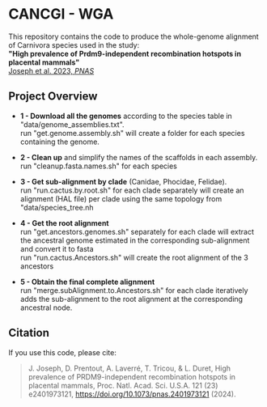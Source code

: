 # CANCGI - WGA

This repository contains the code to produce the whole-genome alignment of Carnivora species used in the study:\
**"High prevalence of Prdm9-independent recombination hotspots in placental mammals"**\
[Joseph et al. 2023, *PNAS*](https://www.pnas.org/doi/10.1073/pnas.2401973121)

## Project Overview

- **1 - Download all the genomes** according to the species table in "data/genome_assemblies.txt".\
run "get.genome.assembly.sh" will create a folder for each species containing the genome.

- **2 - Clean up** and simplify the names of the scaffolds in each assembly.\
run "cleanup.fasta.names.sh" for each species

- **3 - Get sub-alignment by clade** (Canidae, Phocidae, Felidae).\
run "run.cactus.by.root.sh" for each clade separately will create an alignment (HAL file) per clade using the same topology from "data/species_tree.nh

- **4 - Get the root alignment**\
run "get.ancestors.genomes.sh" separately for each clade will extract the ancestral genome estimated in the corresponding sub-alignment and convert it to fasta\
run "run.cactus.Ancestors.sh" will create the root alignment of the 3 ancestors 

- **5 - Obtain the final complete alignment**\
run "merge.subAlignment.to.Ancestors.sh" for each clade iteratively adds the sub-alignment to the root alignment at the corresponding ancestral node.


## Citation

If you use this code, please cite:

> J. Joseph, D. Prentout, A. Laverré, T. Tricou, & L. Duret, High prevalence of PRDM9-independent recombination hotspots in placental mammals, Proc. Natl. Acad. Sci. U.S.A. 121 (23) e2401973121, https://doi.org/10.1073/pnas.2401973121 (2024). 
